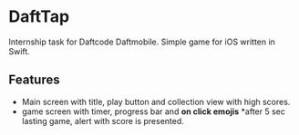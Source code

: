 # DaftTap
Internship task for Daftcode Daftmobile. Simple game for iOS written in Swift.

## Features
* Main screen with title, play button and collection view with high scores.
* game screen with timer, progress bar and **on click emojis**
*after 5 sec lasting game, alert with score is presented.
